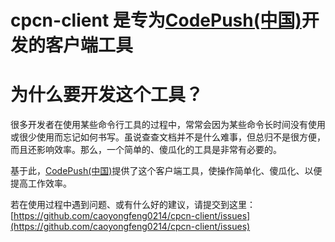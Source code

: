 # cpcn-client 是专为[CodePush(中国)](http://code-push.cn)开发的客户端工具

# 为什么要开发这个工具？

很多开发者在使用某些命令行工具的过程中，常常会因为某些命令长时间没有使用或很少使用而忘记如何书写。虽说查查文档并不是什么难事，但总归不是很方便，而且还影响效率。那么，一个简单的、傻瓜化的工具是非常有必要的。

基于此，[CodePush(中国)](http://code-push.cn)提供了这个客户端工具，使操作简单化、傻瓜化、以便提高工作效率。

若在使用过程中遇到问题、或有什么好的建议，请提交到这里：[https://github.com/caoyongfeng0214/cpcn-client/issues](https://github.com/caoyongfeng0214/cpcn-client/issues)
